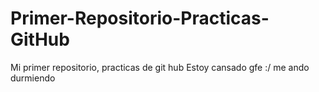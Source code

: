 # Primer-Repositorio-Practicas-GitHub
Mi primer repositorio, practicas de git hub Estoy cansado gfe :/ me ando durmiendo